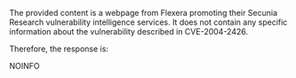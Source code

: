 The provided content is a webpage from Flexera promoting their Secunia Research vulnerability intelligence services. It does not contain any specific information about the vulnerability described in CVE-2004-2426.

Therefore, the response is:

NOINFO